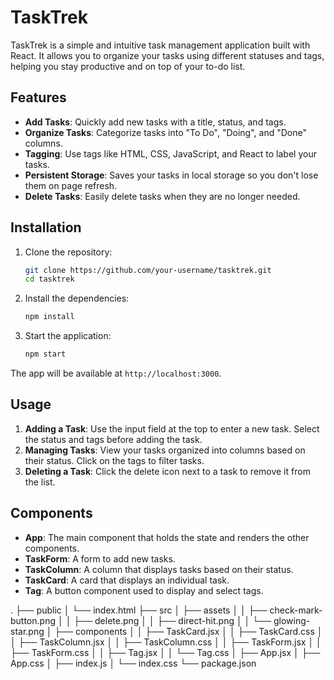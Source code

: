 # TaskTrek

TaskTrek is a simple and intuitive task management application built with React. It allows you to organize your tasks using different statuses and tags, helping you stay productive and on top of your to-do list.

## Features

- **Add Tasks**: Quickly add new tasks with a title, status, and tags.
- **Organize Tasks**: Categorize tasks into "To Do", "Doing", and "Done" columns.
- **Tagging**: Use tags like HTML, CSS, JavaScript, and React to label your tasks.
- **Persistent Storage**: Saves your tasks in local storage so you don't lose them on page refresh.
- **Delete Tasks**: Easily delete tasks when they are no longer needed.

## Installation

1. Clone the repository:
    ```bash
    git clone https://github.com/your-username/tasktrek.git
    cd tasktrek
    ```

2. Install the dependencies:
    ```bash
    npm install
    ```

3. Start the application:
    ```bash
    npm start
    ```

The app will be available at `http://localhost:3000`.

## Usage

1. **Adding a Task**: Use the input field at the top to enter a new task. Select the status and tags before adding the task.
2. **Managing Tasks**: View your tasks organized into columns based on their status. Click on the tags to filter tasks.
3. **Deleting a Task**: Click the delete icon next to a task to remove it from the list.

## Components

- **App**: The main component that holds the state and renders the other components.
- **TaskForm**: A form to add new tasks.
- **TaskColumn**: A column that displays tasks based on their status.
- **TaskCard**: A card that displays an individual task.
- **Tag**: A button component used to display and select tags.

.
├── public
│ └── index.html
├── src
│ ├── assets
│ │ ├── check-mark-button.png
│ │ ├── delete.png
│ │ ├── direct-hit.png
│ │ └── glowing-star.png
│ ├── components
│ │ ├── TaskCard.jsx
│ │ ├── TaskCard.css
│ │ ├── TaskColumn.jsx
│ │ ├── TaskColumn.css
│ │ ├── TaskForm.jsx
│ │ ├── TaskForm.css
│ │ ├── Tag.jsx
│ │ └── Tag.css
│ ├── App.jsx
│ ├── App.css
│ ├── index.js
│ └── index.css
└── package.json
